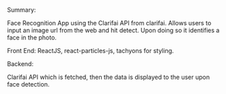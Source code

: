 Summary:

Face Recognition App using the Clarifai API from clarifai. Allows users to input an image url from the web and hit detect. Upon doing so it identifies a face in the photo. 

Front End:
ReactJS, react-particles-js, tachyons for styling. 

Backend:

Clarifai API which is fetched, then the data is displayed to the user upon face detection.

